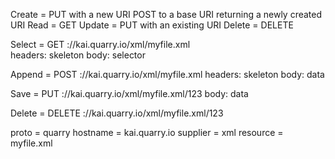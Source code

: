Create = PUT with a new URI
         POST to a base URI returning a newly created URI
Read   = GET
Update = PUT with an existing URI
Delete = DELETE


Select = GET ://kai.quarry.io/xml/myfile.xml							
	headers:
		skeleton
	body:
		selector

Append = POST ://kai.quarry.io/xml/myfile.xml
	headers:
		skeleton
	body:
		data
		
Save = PUT ://kai.quarry.io/xml/myfile.xml/123
	body:
		data

Delete = DELETE ://kai.quarry.io/xml/myfile.xml/123


proto = quarry
hostname = kai.quarry.io
supplier = xml
resource = myfile.xml



